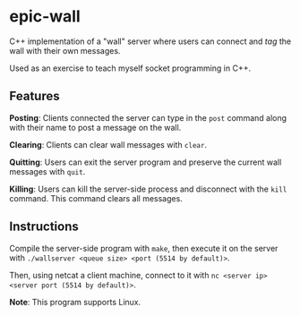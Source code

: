 # epic-wall
C++ implementation of a "wall" server where users can connect and *tag* the wall with their own messages. 

Used as an exercise to teach myself socket programming in C++.

## Features
**Posting**: Clients connected the server can type in the `post` command along with their name to post a message on the wall.

**Clearing**: Clients can clear wall messages with `clear`.

**Quitting**: Users can exit the server program and preserve the current wall messages with `quit`.

**Killing**: Users can kill the server-side process and disconnect with the `kill` command. This command clears all messages.

## Instructions
Compile the server-side program with `make`, then execute it on the server with `./wallserver <queue size> <port (5514 by default)>`.

Then, using netcat a client machine, connect to it with `nc <server ip> <server port (5514 by default)>`.

**Note**: This program supports Linux.

